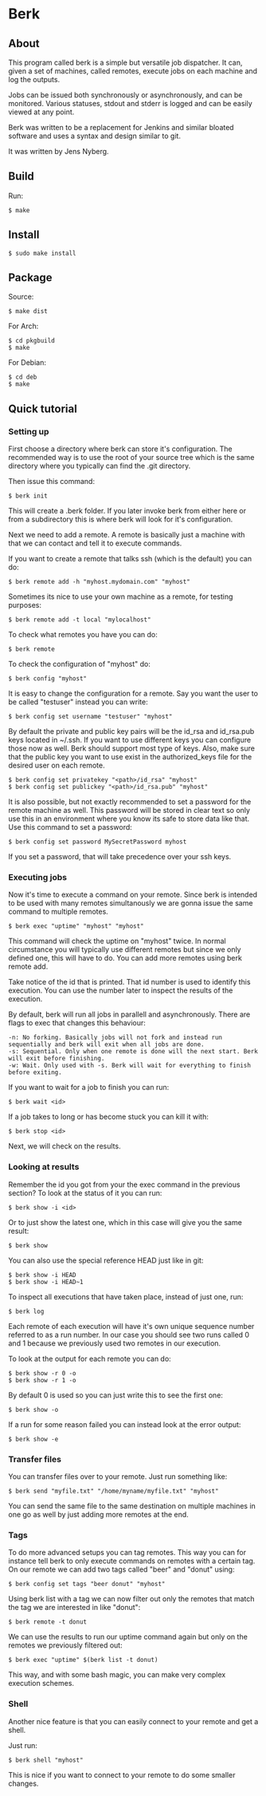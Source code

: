# Berk

## About

This program called berk is a simple but versatile job dispatcher. It can, given a set of machines, called remotes, execute jobs on each machine and log the outputs.

Jobs can be issued both synchronously or asynchronously, and can be monitored. Various statuses, stdout and stderr is logged and can be easily viewed at any point.

Berk was written to be a replacement for Jenkins and similar bloated software and uses a syntax and design similar to git.

It was written by Jens Nyberg.

## Build

Run:

    $ make

## Install

    $ sudo make install

## Package

Source:

    $ make dist

For Arch:

    $ cd pkgbuild
    $ make

For Debian:

    $ cd deb
    $ make

## Quick tutorial

### Setting up

First choose a directory where berk can store it's configuration. The recommended way is to use the root of your source tree which is the same directory where you typically can find the .git directory.

Then issue this command:

    $ berk init

This will create a .berk folder. If you later invoke berk from either here or from a subdirectory this is where berk will look for it's configuration.

Next we need to add a remote. A remote is basically just a machine with that we can contact and tell it to execute commands.

If you want to create a remote that talks ssh (which is the default) you can do:

    $ berk remote add -h "myhost.mydomain.com" "myhost"

Sometimes its nice to use your own machine as a remote, for testing purposes:

    $ berk remote add -t local "mylocalhost"

To check what remotes you have you can do:

    $ berk remote

To check the configuration of "myhost" do:

    $ berk config "myhost"

It is easy to change the configuration for a remote. Say you want the user to be called "testuser" instead you can write:

    $ berk config set username "testuser" "myhost"

By default the private and public key pairs will be the id_rsa and id_rsa.pub keys located in ~/.ssh. If you want to use different keys you can configure those now as well. Berk should support most type of keys. Also, make sure that the public key you want to use exist in the authorized_keys file for the desired user on each remote.

    $ berk config set privatekey "<path>/id_rsa" "myhost"
    $ berk config set publickey "<path>/id_rsa.pub" "myhost"

It is also possible, but not exactly recommended to set a password for the remote machine as well. This password will be stored in clear text so only use this in an environment where you know its safe to store data like that. Use this command to set a password:

    $ berk config set password MySecretPassword myhost

If you set a password, that will take precedence over your ssh keys.

### Executing jobs

Now it's time to execute a command on your remote. Since berk is intended to be used with many remotes simultanously we are gonna issue the same command to multiple remotes.

    $ berk exec "uptime" "myhost" "myhost"

This command will check the uptime on "myhost" twice. In normal circumstance you will typically use different remotes but since we only defined one, this will have to do. You can add more remotes using berk remote add.

Take notice of the id that is printed. That id number is used to identify this execution. You can use the number later to inspect the results of the execution.

By default, berk will run all jobs in parallell and asynchronously. There are flags to exec that changes this behaviour:

    -n: No forking. Basically jobs will not fork and instead run sequentially and berk will exit when all jobs are done.
    -s: Sequential. Only when one remote is done will the next start. Berk will exit before finishing.
    -w: Wait. Only used with -s. Berk will wait for everything to finish before exiting.

If you want to wait for a job to finish you can run:

    $ berk wait <id>

If a job takes to long or has become stuck you can kill it with:

    $ berk stop <id>

Next, we will check on the results.

### Looking at results

Remember the id you got from your the exec command in the previous section? To look at the status of it you can run:

    $ berk show -i <id>

Or to just show the latest one, which in this case will give you the same result:

    $ berk show

You can also use the special reference HEAD just like in git:

    $ berk show -i HEAD
    $ berk show -i HEAD~1

To inspect all executions that have taken place, instead of just one, run:

    $ berk log

Each remote of each execution will have it's own unique sequence number referred to as a run number. In our case you should see two runs called 0 and 1 because we previously used two remotes in our execution.

To look at the output for each remote you can do:

    $ berk show -r 0 -o
    $ berk show -r 1 -o

By default 0 is used so you can just write this to see the first one:

    $ berk show -o

If a run for some reason failed you can instead look at the error output:

    $ berk show -e

### Transfer files

You can transfer files over to your remote. Just run something like:

    $ berk send "myfile.txt" "/home/myname/myfile.txt" "myhost"

You can send the same file to the same destination on multiple machines in one go as well by just adding more remotes at the end.

### Tags

To do more advanced setups you can tag remotes. This way you can for instance tell berk to only execute commands on remotes with a certain tag. On our remote we can add two tags called "beer" and "donut" using:

    $ berk config set tags "beer donut" "myhost"

Using berk list with a tag we can now filter out only the remotes that match the tag we are interested in like "donut":

    $ berk remote -t donut

We can use the results to run our uptime command again but only on the remotes we previously filtered out:

    $ berk exec "uptime" $(berk list -t donut)

This way, and with some bash magic, you can make very complex execution schemes.

### Shell

Another nice feature is that you can easily connect to your remote and get a shell.

Just run:

    $ berk shell "myhost"

This is nice if you want to connect to your remote to do some smaller changes.
